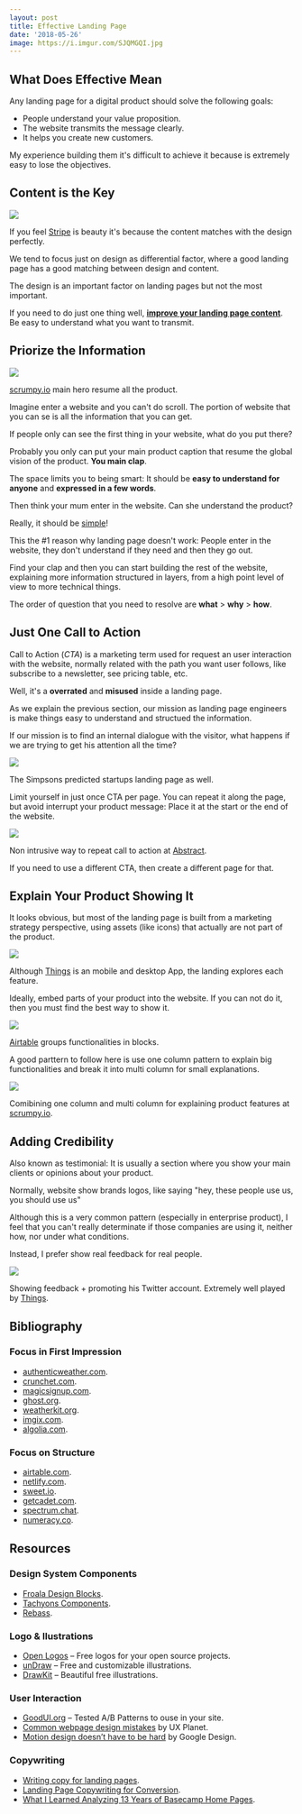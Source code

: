 ```yaml
---
layout: post
title: Effective Landing Page
date: '2018-05-26'
image: https://i.imgur.com/SJQMGQI.jpg
---
```


## What Does Effective Mean

Any landing page for a digital product should solve the following goals:

- People understand your value proposition.
- The website transmits the message clearly.
- It helps you create new customers.

My experience building them it's difficult to achieve it because is extremely easy to lose the objectives.

## Content is the Key

![](https://i.imgur.com/qZ8XJUE.png)
<figcaption>If you feel <a href="https://stripe.com/es/billing">Stripe</a> is beauty it's because the content matches with the design perfectly.</figcaption>

We tend to focus just on design as differential factor, where a good landing page has a good matching between design and content.

The design is an important factor on landing pages but not the most important.

If you need to do just one thing well, [**improve your landing page content**](https://stripe.com/atlas/guides/landing-page-copy). Be easy to understand what you want to transmit.

## Priorize the Information

![](https://i.imgur.com/5knUUbb.png)
<figcaption><a href="https://scrumpy.io/">scrumpy.io</a> main hero resume all the product.</figcaption>

Imagine enter a website and you can't do scroll. The portion of website that you can se is all the information that you can get.

If people only can see the first thing in your website, what do you put there?

Probably you only can put your main product caption that resume the global vision of the product. **You main clap**.

The space limits you to being smart: It should be **easy to understand for anyone** and **expressed in a few words**.

Then think your mum enter in the website. Can she understand the product?

Really, it should be <u>simple</u>!

This the #1 reason why landing page doesn't work: People enter in the website, they don't understand if they need and then they go out.

Find your clap and then you can start building the rest of the website, explaining more information structured in layers, from a high point level of view to more technical things.

The order of question that you need to resolve are **what** > **why** > **how**.

## Just One Call to Action

Call to Action (*CTA*) is a marketing term used for request an user interaction with the website, normally related with the path you want user follows, like subscribe to a newsletter, see pricing table, etc.

Well, it's a **overrated** and **misused** inside a landing page.

As we explain the previous section, our mission as landing page  engineers is make things easy to understand and structued the information.

If our mission is to find an internal dialogue with the visitor, what happens if we are trying to get his attention all the time?

![](https://i.imgur.com/NX3BQ3a.gif)
<figcaption>The Simpsons predicted startups landing page as well.</figcaption>

Limit yourself in just once CTA per page. You can repeat it along the page, but avoid interrupt your product message: Place it at the start or the end of the website.

![](https://i.imgur.com/dHqqwBH.png)
<figcaption>Non intrusive way to repeat call to action at <a href="https://www.goabstract.com/">Abstract</a>.</figcaption>

If you need to use a different CTA, then create a different page for that.

## Explain Your Product Showing It

It looks obvious, but most of the landing page is built from a marketing strategy perspective, using assets (like icons) that actually are not part of the product.

![](https://i.imgur.com/ZyEpvDH.png)
<figcaption>Although <a href="https://culturedcode.com/things/whats-new/">Things</a> is an mobile and desktop App, the landing explores each feature.</figcaption>

Ideally, embed parts of your product into the website. If you can not do it, then you must find the best way to show it.

![](https://i.imgur.com/xSoZni5.gif)
<figcaption><a href="https://airtable.com/blocks">Airtable</a> groups functionalities in blocks.</figcaption>

A good parttern to follow here is use one column pattern to explain big functionalities and break it into multi column for small explanations.

![](https://i.imgur.com/i6OawSv.png)
<figcaption>Comibining one column and multi column for explaining product features at <a href="https://scrumpy.io/">scrumpy.io</a>.</figcaption>

## Adding Credibility

Also known as testimonial: It is usually a section where you show your main clients or opinions about your product.

Normally, website show brands logos, like saying "hey, these people use us, you should use us"

Although this is a very common pattern (especially in enterprise product), I feel that you can't really determinate if those companies are using it, neither how, nor under what conditions.

Instead, I prefer show real feedback for real people.

![](https://i.imgur.com/98QkIS0.png)
<figcaption>Showing feedback + promoting his Twitter account. Extremely well played by <a href="https://culturedcode.com/things/whats-new/">Things</a>.</figcaption>

## Bibliography

### Focus in First Impression

- [authenticweather.com](http://authenticweather.com).
- [crunchet.com](https://www.crunchet.com).
- [magicsignup.com](https://magicsignup.com).
- [ghost.org](https://ghost.org).
- [weatherkit.org](https://weatherkit.org).
- [imgix.com](https://www.imgix.com).
- [algolia.com](https://www.algolia.com/).

### Focus on Structure

- [airtable.com](https://airtable.com).
- [netlify.com](https://www.netlify.com/features).
- [sweet.io](https://sweet.io).
- [getcadet.com](https://getcadet.com).
- [spectrum.chat](https://spectrum.chat/features).
- [numeracy.co](https://numeracy.co/features).

## Resources

### Design System Components

- [Froala Design Blocks](https://www.froala.com/design-blocks#playground).
- [Tachyons Components](http://tachyons.io/components/).
- [Rebass](https://rebassjs.org/).

### Logo & Ilustrations

- [Open Logos](http://openlogos.org/) – Free logos for your open source projects.
- [unDraw](https://undraw.co/illustrations) – Free and customizable illustrations.
- [DrawKit](https://www.drawkit.io) – Beautiful free illustrations.

### User Interaction

- [GoodUI.org](https://goodui.org/) – Tested A/B Patterns to ouse in your site.
- [Common webpage design mistakes](https://uxplanet.org/common-webpage-design-mistakes-59eed9831bd7) by UX Planet.
- [Motion design doesn’t have to be hard](https://medium.com/google-design/motion-design-doesnt-have-to-be-hard-33089196e6c2) by Google Design.

### Copywriting

- [Writing copy for landing pages](https://stripe.com/atlas/guides/landing-page-copy).
- [Landing Page Copywriting for Conversion](http://thelandingpagecourse.com/landing-page-copywriting-for-conversion).
- [What I Learned Analyzing 13 Years of Basecamp Home Pages](https://www.copygrad.com/2017/09/14/basecamp-copywriting).
